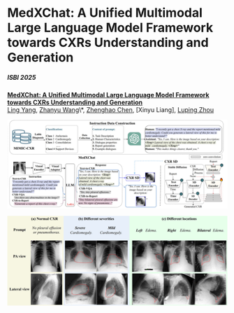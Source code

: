 # MedXChat: A Unified Multimodal Large Language Model Framework towards CXRs Understanding and Generation
##### ISBI 2025

[**MedXChat: A Unified Multimodal Large Language Model Framework towards CXRs Understanding and Generation**]()<br/>
[Ling Yang]([https://github.com/pesser](https://scholar.google.com/citations?user=0x4eX9cAAAAJ&hl=zh-CN)),
[Zhanyu Wang]([https://github.com/rromb](https://scholar.google.com/citations?user=maeFb38AAAAJ&hl=en))\*,
[Zhenghao Chen]([https://hci.iwr.uni-heidelberg.de/Staff/bommer](https://scholar.google.com/citations?user=BThVCu8AAAAJ&hl=zh-CN&oi=ao)),
[Xinyu Liang],
[Luping Zhou]([https://scholar.google.com/citations?user=BThVCu8AAAAJ&hl=zh-CN&oi=ao])<br/>


![teaser](assets/medxchat.png)

![teaser](assets/results.png)
